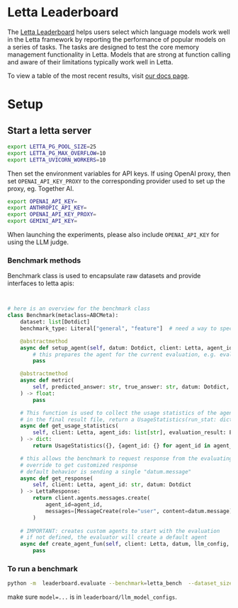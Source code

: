 # Letta Leaderboard

The [Letta Leaderboard](https://docs.letta.com/leaderboard) helps users select which language models work well in the Letta framework by reporting the performance of popular models on a series of tasks. The tasks are designed to test the core memory management functionality in Letta.  Models that are strong at function calling and aware of their limitations typically work well in Letta.

To view a table of the most recent results, visit [our docs page](https://docs.letta.com/leaderboard).

# Setup

## Start a letta server
```sh
export LETTA_PG_POOL_SIZE=25
export LETTA_PG_MAX_OVERFLOW=10
export LETTA_UVICORN_WORKERS=10
```
Then set the environment variables for API keys. If using OpenAI proxy, then set `OPENAI_API_KEY_PROXY` to the corresponding provider used to set up the proxy, eg. Together AI. 

```sh
export OPENAI_API_KEY=
export ANTHROPIC_API_KEY=
export OPENAI_API_KEY_PROXY=
export GEMINI_API_KEY=
```

When launching the experiments, please also include `OPENAI_API_KEY` for using the LLM judge.

### Benchmark methods
Benchmark class is used to encapsulate raw datasets and provide interfaces to letta apis:
```python


# here is an overview for the benchmark class
class Benchmark(metaclass=ABCMeta):
    dataset: list[Dotdict]
    benchmark_type: Literal["general", "feature"]  # need a way to specify feature

    @abstractmethod
    async def setup_agent(self, datum: Dotdict, client: Letta, agent_id: str) -> None:
        # this prepares the agent for the current evaluation, e.g. evaluating archival memory requires inserting the context into the agent's memory
        pass

    @abstractmethod
    async def metric(
        self, predicted_answer: str, true_answer: str, datum: Dotdict, agent_id=None
    ) -> float:
        pass

    # This function is used to collect the usage statistics of the agents
    # in the final result file, return a UsageStatistics(run_stat: dict[any, any], agent_stat[agent_id, any])
    async def get_usage_statistics(
        self, client: Letta, agent_ids: list[str], evaluation_result: EvaluationResult
    ) -> dict:
        return UsageStatistics({}, {agent_id: {} for agent_id in agent_ids})

    # this allows the benchmark to request response from the evaluating agent
    # override to get customized response
    # default behavior is sending a single "datum.message" 
    async def get_response(
        self, client: Letta, agent_id: str, datum: Dotdict
    ) -> LettaResponse:
        return client.agents.messages.create( 
            agent_id=agent_id,
            messages=[MessageCreate(role="user", content=datum.message)],
        )
    
    # IMPORTANT: creates custom agents to start with the evaluation
    # if not defined, the evaluator will create a default agent
    async def create_agent_fun(self, client: Letta, datum, llm_config, embedding_config):
        pass
```

### To run a benchmark
```sh
python -m  leaderboard.evaluate --benchmark=letta_bench  --dataset_size=100 --timeout=100 --repeat=3 --benchmark_variable=core_memory_read_benchmark --model=openai-gpt-4.1-mini
```

make sure `model=...` is in `leaderboard/llm_model_configs`.
